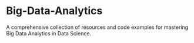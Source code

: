 # Big-Data-Analytics
A comprehensive collection of resources and code examples for mastering Big Data Analytics in Data Science.

